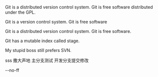 Git is a distributed version control system.
Git is free software distributed under the GPL.

Git is a version control system.
Git is free software

Git is a distributed version control system.
Git is free software.

Git has a mutable index called stage.

My stupid boss still prefers SVN.

sss
撒大声地
主分支测试
开发分支提交修改

--no-ff